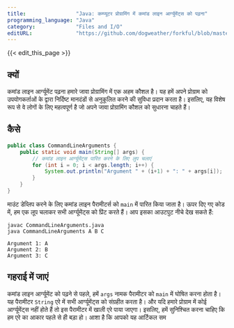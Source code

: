 ```yaml
---
title:                "Java: कम्प्यूटर प्रोग्रामिंग में कमांड लाइन आर्ग्युमेंट्स को पढ़ना"
programming_language: "Java"
category:             "Files and I/O"
editURL:              "https://github.com/dogweather/forkful/blob/master/content/hi/java/reading-command-line-arguments.md"
---
```


{{< edit_this_page >}}

## क्यों

कमांड लाइन आर्ग्यूमेंट पढ़ना हमारे जावा प्रोग्रामिंग में एक अहम कौशल है। यह हमें अपने प्रोग्राम को उपयोगकर्ताओं के द्वारा निर्दिष्ट मानदंडों से अनुकूलित करने की सुविधा प्रदान करता है। इसलिए, यह विशेष रूप से वे लोगों के लिए महत्वपूर्ण है जो अपने जावा प्रोग्रामिंग कौशल को सुधारना चाहते हैं।

## कैसे

```Java
public class CommandLineArguments {
    public static void main(String[] args) {
        // कमांड लाइन आर्ग्यूमेंट्स पारित करने के लिए लुप चलाएं
        for (int i = 0; i < args.length; i++) {
            System.out.println("Argument " + (i+1) + ": " + args[i]);
        }
    }
}
```

माउंट डेव्लिप करने के लिए कमांड लाइन पैरामीटर्स को ```main``` में पारित किया जाता है। ऊपर दिए गए कोड में, हम एक लूप चलाकर सभी आर्ग्यूमेंट्स को प्रिंट करते हैं। आप इसका आउटपुट नीचे देख सकते हैं: 

```
javac CommandLineArguments.java
java CommandLineArguments A B C

Argument 1: A
Argument 2: B
Argument 3: C
```

## गहराई में जाएं

कमांड लाइन आर्ग्यूमेंट को पढ़ने से पहले, हमें ```args``` नामक पैरामीटर को ```main``` में घोषित करना होता है। यह पैरामीटर ```String``` एरे में सभी आर्ग्यूमेंट्स को संग्रहीत करता है। और यदि हमारे प्रोग्राम में कोई आर्ग्यूमेंट्स नहीं होते हैं तो इस पैरामीटर में खाली एरे पाया जाएगा। इसलिए, हमें सुनिश्चित करना चाहिए कि हम एरे का आकार पहले से ही बड़ा हो। आशा है कि आपको यह आर्टिकल सम